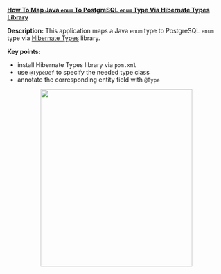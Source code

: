 **[How To Map Java `enum` To PostgreSQL `enum` Type Via Hibernate Types Library](https://github.com/AnghelLeonard/Hibernate-SpringBoot/tree/master/HibernateSpringBootEnumPostgreSQLHibernateTypes)**
 
**Description:** This application maps a Java `enum` type to PostgreSQL `enum` type via [Hibernate Types](https://github.com/vladmihalcea/hibernate-types) library.

**Key points:**
- install Hibernate Types library via `pom.xml`
- use `@TypeDef` to specify the needed type class
- annotate the corresponding entity field with `@Type`
     
<a href="https://leanpub.com/java-persistence-performance-illustrated-guide"><p align="center"><img src="https://github.com/AnghelLeonard/Hibernate-SpringBoot/blob/master/Java%20Persistence%20Performance%20Illustrated%20Guide.jpg" height="410" width="350"/></p></a>
